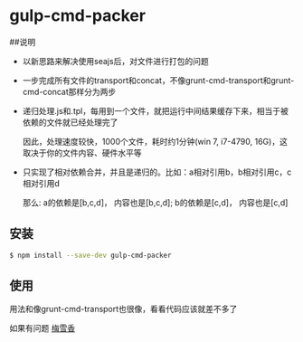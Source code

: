 # gulp-cmd-packer

##说明

* 以新思路来解决使用seajs后，对文件进行打包的问题

* 一步完成所有文件的transport和concat，不像grunt-cmd-transport和grunt-cmd-concat那样分为两步

* 递归处理.js和.tpl，每用到一个文件，就把运行中间结果缓存下来，相当于被依赖的文件就已经处理完了

    因此，处理速度较快，1000个文件，耗时约1分钟(win 7, i7-4790, 16G)，这取决于你的文件内容、硬件水平等

* 只实现了相对依赖合并，并且是递归的。比如：a相对引用b，b相对引用c，c相对引用d

    那么: a的依赖是[b,c,d]， 内容也是[b,c,d]; b的依赖是[c,d]， 内容也是[c,d]
    

## 安装

```bash
$ npm install --save-dev gulp-cmd-packer
```

## 使用

用法和像grunt-cmd-transport也很像，看看代码应该就差不多了

如果有问题 [梅雪香](mailto:wy_hd@163.com)